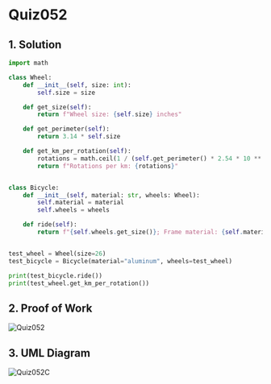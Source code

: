 # Quiz052

## 1. Solution
```.py
import math

class Wheel:
    def __init__(self, size: int):
        self.size = size

    def get_size(self):
        return f"Wheel size: {self.size} inches"

    def get_perimeter(self):
        return 3.14 * self.size

    def get_km_per_rotation(self):
        rotations = math.ceil(1 / (self.get_perimeter() * 2.54 * 10 ** -5))
        return f"Rotations per km: {rotations}"


class Bicycle:
    def __init__(self, material: str, wheels: Wheel):
        self.material = material
        self.wheels = wheels

    def ride(self):
        return f"{self.wheels.get_size()}; Frame material: {self.material}"


test_wheel = Wheel(size=26)
test_bicycle = Bicycle(material="aluminum", wheels=test_wheel)

print(test_bicycle.ride())
print(test_wheel.get_km_per_rotation())

```

## 2. Proof of Work
![Quiz052](https://github.com/AntGra25/unit3-CS24/assets/142757981/608ba8a8-3dd6-46c4-a18a-70766caa141b)

## 3. UML Diagram
![Quiz052C](https://github.com/AntGra25/unit3-CS24/assets/142757981/c75df0d9-50b7-4fd1-8b20-4ed355df1fab)
